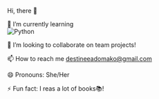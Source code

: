  Hi, there 👋

🌱 I’m currently learning  
![Python](https://img.shields.io/badge/-Python-05122A?style=flat&logo=python)

💞️ I’m looking to collaborate on team projects!

📫 How to reach me destineeadomako@gmail.com

😄 Pronouns: She/Her

⚡ Fun fact: I reas a lot of books📚!

<!---
destineead/destineead is a ✨ special ✨ repository because its `README.md` (this file) appears on your GitHub profile.
You can click the Preview link to take a look at your changes.
--->
